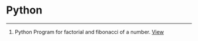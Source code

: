 # Python
---
1. Python Program for factorial and fibonacci of a number. [View](https://github.com/spignelon/python/blob/main/facfibo.py)